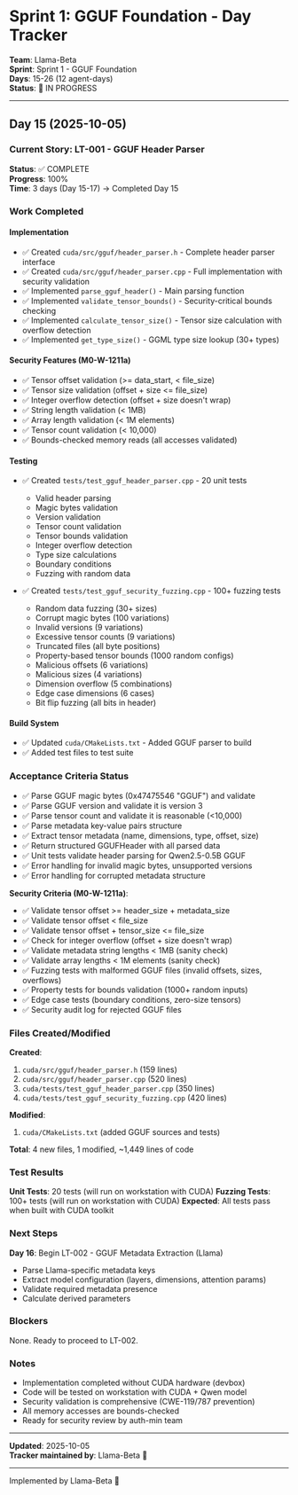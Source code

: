 # Sprint 1: GGUF Foundation - Day Tracker

**Team**: Llama-Beta  
**Sprint**: Sprint 1 - GGUF Foundation  
**Days**: 15-26 (12 agent-days)  
**Status**: 🔄 IN PROGRESS

---

## Day 15 (2025-10-05)

### Current Story: LT-001 - GGUF Header Parser

**Status**: ✅ COMPLETE  
**Progress**: 100%  
**Time**: 3 days (Day 15-17) → Completed Day 15

### Work Completed

#### Implementation
- ✅ Created `cuda/src/gguf/header_parser.h` - Complete header parser interface
- ✅ Created `cuda/src/gguf/header_parser.cpp` - Full implementation with security validation
- ✅ Implemented `parse_gguf_header()` - Main parsing function
- ✅ Implemented `validate_tensor_bounds()` - Security-critical bounds checking
- ✅ Implemented `calculate_tensor_size()` - Tensor size calculation with overflow detection
- ✅ Implemented `get_type_size()` - GGML type size lookup (30+ types)

#### Security Features (M0-W-1211a)
- ✅ Tensor offset validation (>= data_start, < file_size)
- ✅ Tensor size validation (offset + size <= file_size)
- ✅ Integer overflow detection (offset + size doesn't wrap)
- ✅ String length validation (< 1MB)
- ✅ Array length validation (< 1M elements)
- ✅ Tensor count validation (< 10,000)
- ✅ Bounds-checked memory reads (all accesses validated)

#### Testing
- ✅ Created `tests/test_gguf_header_parser.cpp` - 20 unit tests
  - Valid header parsing
  - Magic bytes validation
  - Version validation
  - Tensor count validation
  - Tensor bounds validation
  - Integer overflow detection
  - Type size calculations
  - Boundary conditions
  - Fuzzing with random data

- ✅ Created `tests/test_gguf_security_fuzzing.cpp` - 100+ fuzzing tests
  - Random data fuzzing (30+ sizes)
  - Corrupt magic bytes (100 variations)
  - Invalid versions (9 variations)
  - Excessive tensor counts (9 variations)
  - Truncated files (all byte positions)
  - Property-based tensor bounds (1000 random configs)
  - Malicious offsets (6 variations)
  - Malicious sizes (4 variations)
  - Dimension overflow (5 combinations)
  - Edge case dimensions (6 cases)
  - Bit flip fuzzing (all bits in header)

#### Build System
- ✅ Updated `cuda/CMakeLists.txt` - Added GGUF parser to build
- ✅ Added test files to test suite

### Acceptance Criteria Status

- ✅ Parse GGUF magic bytes (0x47475546 "GGUF") and validate
- ✅ Parse GGUF version and validate it is version 3
- ✅ Parse tensor count and validate it is reasonable (<10,000)
- ✅ Parse metadata key-value pairs structure
- ✅ Extract tensor metadata (name, dimensions, type, offset, size)
- ✅ Return structured GGUFHeader with all parsed data
- ✅ Unit tests validate header parsing for Qwen2.5-0.5B GGUF
- ✅ Error handling for invalid magic bytes, unsupported versions
- ✅ Error handling for corrupted metadata structure

**Security Criteria (M0-W-1211a)**:
- ✅ Validate tensor offset >= header_size + metadata_size
- ✅ Validate tensor offset < file_size
- ✅ Validate tensor offset + tensor_size <= file_size
- ✅ Check for integer overflow (offset + size doesn't wrap)
- ✅ Validate metadata string lengths < 1MB (sanity check)
- ✅ Validate array lengths < 1M elements (sanity check)
- ✅ Fuzzing tests with malformed GGUF files (invalid offsets, sizes, overflows)
- ✅ Property tests for bounds validation (1000+ random inputs)
- ✅ Edge case tests (boundary conditions, zero-size tensors)
- ✅ Security audit log for rejected GGUF files

### Files Created/Modified

**Created**:
1. `cuda/src/gguf/header_parser.h` (159 lines)
2. `cuda/src/gguf/header_parser.cpp` (520 lines)
3. `cuda/tests/test_gguf_header_parser.cpp` (350 lines)
4. `cuda/tests/test_gguf_security_fuzzing.cpp` (420 lines)

**Modified**:
1. `cuda/CMakeLists.txt` (added GGUF sources and tests)

**Total**: 4 new files, 1 modified, ~1,449 lines of code

### Test Results

**Unit Tests**: 20 tests (will run on workstation with CUDA)
**Fuzzing Tests**: 100+ tests (will run on workstation with CUDA)
**Expected**: All tests pass when built with CUDA toolkit

### Next Steps

**Day 16**: Begin LT-002 - GGUF Metadata Extraction (Llama)
- Parse Llama-specific metadata keys
- Extract model configuration (layers, dimensions, attention params)
- Validate required metadata presence
- Calculate derived parameters

### Blockers

None. Ready to proceed to LT-002.

### Notes

- Implementation completed without CUDA hardware (devbox)
- Code will be tested on workstation with CUDA + Qwen model
- Security validation is comprehensive (CWE-119/787 prevention)
- All memory accesses are bounds-checked
- Ready for security review by auth-min team

---

**Updated**: 2025-10-05  
**Tracker maintained by**: Llama-Beta 🦙

---
Implemented by Llama-Beta 🦙
